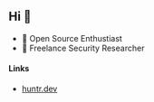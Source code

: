 ## Hi 👋

+ :compass: Open Source Enthustiast
+ :bug: Freelance Security Researcher 

#### Links
+ <a href=https://huntr.dev/users/ohb00>huntr.dev</a>
